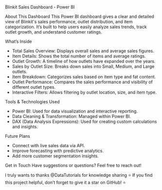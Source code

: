 Blinkit Sales Dashboard - Power BI

About This Dashboard
This Power BI dashboard gives a clear and detailed view of Blinkit's sales performance, outlet distribution, and item categorization. It’s built to help users easily analyze sales trends, track outlet growth, and understand customer ratings.

What’s Inside
- Total Sales Overview: Displays overall sales and average sales figures.
- Item Details: Shows the total number of items and average ratings.
- Outlet Growth: A timeline of how outlets have expanded over the years.
- Sales by Outlet Size: Breaks down sales into Small, Medium, and Large outlets.
- Item Breakdown: Categorizes sales based on item type and fat content.
- Outlet Performance: Compares the sales performance and visibility of different outlet types.
- Interactive Filters: Allows filtering by outlet location, size, and item type.

Tools & Technologies Used
- Power BI: Used for data visualization and interactive reporting.
- Data Cleaning & Transformation: Managed within Power BI.
- DAX (Data Analysis Expressions): Used for creating custom calculations and insights.

Future Plans
- Connect with live sales data via API.
- Improve forecasting with predictive analytics.
- Add more customer segmentation insights.

Get in Touch
Have suggestions or questions? Feel free to reach out!

I truly wants to thanks @DataTutorials for knowledge sharing 
⭐ If you find this project helpful, don’t forget to give it a star on GitHub! ⭐


